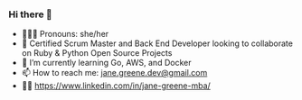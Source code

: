 ### Hi there 👋

- 👩🏻‍🦰 Pronouns: she/her
- 👯 Certified Scrum Master and Back End Developer looking to collaborate on Ruby & Python Open Source Projects
- 🌱 I’m currently learning Go, AWS, and Docker
- 📫 How to reach me: jane.greene.dev@gmail.com
- 👩‍💻  https://www.linkedin.com/in/jane-greene-mba/

